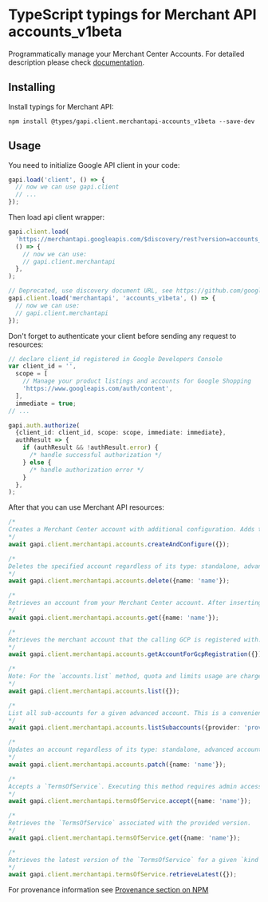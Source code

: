 # TypeScript typings for Merchant API accounts_v1beta

Programmatically manage your Merchant Center Accounts.
For detailed description please check [documentation](https://developers.google.com/merchant/api).

## Installing

Install typings for Merchant API:

```
npm install @types/gapi.client.merchantapi-accounts_v1beta --save-dev
```

## Usage

You need to initialize Google API client in your code:

```typescript
gapi.load('client', () => {
  // now we can use gapi.client
  // ...
});
```

Then load api client wrapper:

```typescript
gapi.client.load(
  'https://merchantapi.googleapis.com/$discovery/rest?version=accounts_v1beta',
  () => {
    // now we can use:
    // gapi.client.merchantapi
  },
);
```

```typescript
// Deprecated, use discovery document URL, see https://github.com/google/google-api-javascript-client/blob/master/docs/reference.md#----gapiclientloadname----version----callback--
gapi.client.load('merchantapi', 'accounts_v1beta', () => {
  // now we can use:
  // gapi.client.merchantapi
});
```

Don't forget to authenticate your client before sending any request to resources:

```typescript
// declare client_id registered in Google Developers Console
var client_id = '',
  scope = [
    // Manage your product listings and accounts for Google Shopping
    'https://www.googleapis.com/auth/content',
  ],
  immediate = true;
// ...

gapi.auth.authorize(
  {client_id: client_id, scope: scope, immediate: immediate},
  authResult => {
    if (authResult && !authResult.error) {
      /* handle successful authorization */
    } else {
      /* handle authorization error */
    }
  },
);
```

After that you can use Merchant API resources: <!-- TODO: make this work for multiple namespaces -->

```typescript
/*
Creates a Merchant Center account with additional configuration. Adds the user that makes the request as an admin for the new account.
*/
await gapi.client.merchantapi.accounts.createAndConfigure({});

/*
Deletes the specified account regardless of its type: standalone, advanced account or sub-account. Deleting an advanced account leads to the deletion of all of its sub-accounts. Executing this method requires admin access. The deletion succeeds only if the account does not provide services to any other account and has no processed offers. You can use the `force` parameter to override this.
*/
await gapi.client.merchantapi.accounts.delete({name: 'name'});

/*
Retrieves an account from your Merchant Center account. After inserting, updating, or deleting an account, it may take several minutes before changes take effect.
*/
await gapi.client.merchantapi.accounts.get({name: 'name'});

/*
Retrieves the merchant account that the calling GCP is registered with.
*/
await gapi.client.merchantapi.accounts.getAccountForGcpRegistration({});

/*
Note: For the `accounts.list` method, quota and limits usage are charged for each user, and not for the Merchant Center ID or the advanced account ID. To list several sub-accounts, you should use the `accounts.listSubaccounts` method, which is more suitable for advanced accounts use case.
*/
await gapi.client.merchantapi.accounts.list({});

/*
List all sub-accounts for a given advanced account. This is a convenience wrapper for the more powerful `accounts.list` method. This method will produce the same results as calling `ListsAccounts` with the following filter: `relationship(providerId={parent} AND service(type="ACCOUNT_AGGREGATION"))`
*/
await gapi.client.merchantapi.accounts.listSubaccounts({provider: 'provider'});

/*
Updates an account regardless of its type: standalone, advanced account or sub-account. Executing this method requires admin access.
*/
await gapi.client.merchantapi.accounts.patch({name: 'name'});

/*
Accepts a `TermsOfService`. Executing this method requires admin access.
*/
await gapi.client.merchantapi.termsOfService.accept({name: 'name'});

/*
Retrieves the `TermsOfService` associated with the provided version.
*/
await gapi.client.merchantapi.termsOfService.get({name: 'name'});

/*
Retrieves the latest version of the `TermsOfService` for a given `kind` and `region_code`.
*/
await gapi.client.merchantapi.termsOfService.retrieveLatest({});
```

For provenance information see [Provenance section on NPM](https://www.npmjs.com/package/@maxim_mazurok/gapi.client.merchantapi-accounts_v1beta#Provenance:~:text=none-,Provenance,-Built%20and%20signed)
